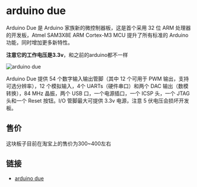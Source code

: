 # arduino due

Arduino Due 是 Arduino 家族新的微控制器板，这是首个采用 32 位 ARM 处理器的开发板，Atmel SAM3X8E ARM Cortex-M3 MCU 提升了所有标准的 Arduino 功能，同时增加更多新特性。

**注意它的工作电压是3.3v**，和之前的arduino都不一样

![arduino due](http://ww1.sinaimg.cn/large/a74ecc4cjw1e0jtvhjvy0j.jpg)

Arduino Due 提供 54 个数字输入输出管脚（其中 12 个可用于 PWM 输出，支持可选分辨率），12 个模拟输入，4个 UARTs（硬件串口）和两个 DAC 输出（数模转换），84 MHz 晶振，两个 USB 口，一个电源插口，一个 ICSP 头，一个 JTAG 头和一个 Reset 按钮。I/O 管脚最大可提供 3.3v 电源，注意 5 伏电压会损坏开发板。

## 售价

这块板子目前在淘宝上的售价为300~400左右

## 链接

* [arduino due](http://arduino.cc/en/Main/ArduinoBoardDue)
